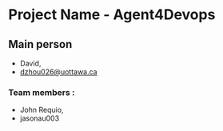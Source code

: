 # Project Name  - Agent4Devops

## Main person 
- David,
- dzhou026@uottawa.ca

### Team members : 
- John Requio,
- jasonau003
